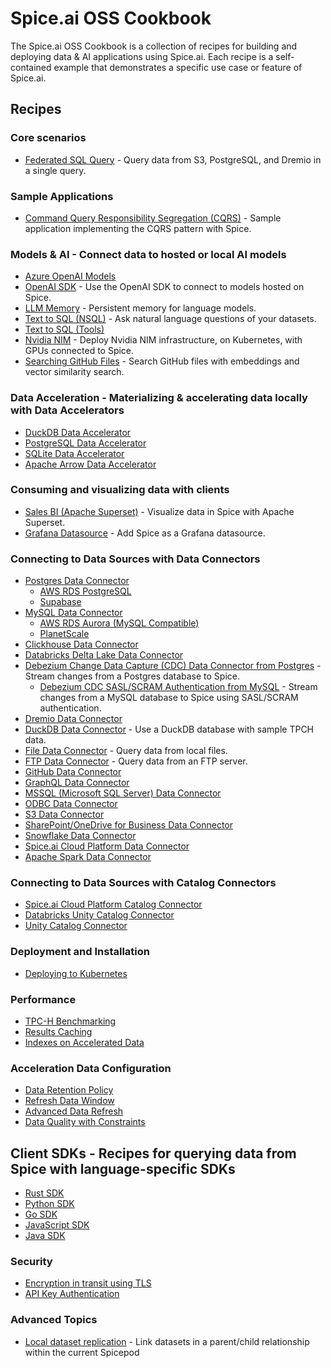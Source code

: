 # Spice.ai OSS Cookbook

The Spice.ai OSS Cookbook is a collection of recipes for building and deploying data & AI applications using Spice.ai. Each recipe is a self-contained example that demonstrates a specific use case or feature of Spice.ai.

## Recipes

### Core scenarios

- [Federated SQL Query](./federation/README.md) - Query data from S3, PostgreSQL, and Dremio in a single query.

### Sample Applications

- [Command Query Responsibility Segregation (CQRS)](./cqrs/README.md) - Sample application implementing the CQRS pattern with Spice.

### Models & AI - Connect data to hosted or local AI models

- [Azure OpenAI Models](./azure_openai/README.md)
- [OpenAI SDK](./openai_sdk/README.md) - Use the OpenAI SDK to connect to models hosted on Spice.
- [LLM Memory](./llm-memory/README.md) - Persistent memory for language models.
- [Text to SQL (NSQL)](./nsql/README.md) - Ask natural language questions of your datasets.
- [Text to SQL (Tools)](./text-to-sql/README.md)
- [Nvidia NIM](./nvidia-nim/README.md) - Deploy Nvidia NIM infrastructure, on Kubernetes, with GPUs connected to Spice.
- [Searching GitHub Files](./search_github_files/README.md) - Search GitHub files with embeddings and vector similarity search.

### Data Acceleration - Materializing & accelerating data locally with Data Accelerators

- [DuckDB Data Accelerator](./duckdb/accelerator/README.md)
- [PostgreSQL Data Accelerator](./postgres/accelerator/README.md)
- [SQLite Data Accelerator](./sqlite/accelerator/README.md)
- [Apache Arrow Data Accelerator](./arrow/README.md)

### Consuming and visualizing data with clients

- [Sales BI (Apache Superset)](./sales-bi/README.md) - Visualize data in Spice with Apache Superset.
- [Grafana Datasource](./grafana-datasource/README.md) - Add Spice as a Grafana datasource.

### Connecting to Data Sources with Data Connectors

- [Postgres Data Connector](./postgres/connector/README.md)
  - [AWS RDS PostgreSQL](./postgres/rds/README.md)
  - [Supabase](./postgres/supabase/README.md)
- [MySQL Data Connector](./mysql/connector/README.md)
  - [AWS RDS Aurora (MySQL Compatible)](./mysql/rds-aurora/README.md)
  - [PlanetScale](./mysql/planetscale/README.md)
- [Clickhouse Data Connector](./clickhouse/README.md)
- [Databricks Delta Lake Data Connector](./databricks/delta_lake/README.md)
- [Debezium Change Data Capture (CDC) Data Connector from Postgres](./cdc-debezium/README.md) - Stream changes from a Postgres database to Spice.
  - [Debezium CDC SASL/SCRAM Authentication from MySQL](./cdc-debezium/sasl-scram/README.md) - Stream changes from a MySQL database to Spice using SASL/SCRAM authentication.
- [Dremio Data Connector](./dremio/README.md)
- [DuckDB Data Connector](./duckdb/connector/README.md) - Use a DuckDB database with sample TPCH data.
- [File Data Connector](./file/README.md) - Query data from local files.
- [FTP Data Connector](./ftp/README.md) - Query data from an FTP server.
- [GitHub Data Connector](./github/README.md)
- [GraphQL Data Connector](./graphql/README.md)
- [MSSQL (Microsoft SQL Server) Data Connector](./mssql/README.md)
- [ODBC Data Connector](./odbc/README.md)
- [S3 Data Connector](./s3/README.md)
- [SharePoint/OneDrive for Business Data Connector](./sharepoint/README.md)
- [Snowflake Data Connector](./snowflake/README.md)
- [Spice.ai Cloud Platform Data Connector](./spiceai/README.md)
- [Apache Spark Data Connector](./spark/README.md)

### Connecting to Data Sources with Catalog Connectors

- [Spice.ai Cloud Platform Catalog Connector](./catalogs/spiceai/README.md)
- [Databricks Unity Catalog Connector](./catalogs/databricks/README.md)
- [Unity Catalog Connector](./catalogs/unity_catalog/README.md)

### Deployment and Installation

- [Deploying to Kubernetes](./kubernetes/README.md)

### Performance

- [TPC-H Benchmarking](./tpc-h/README.md)
- [Results Caching](./caching/README.md)
- [Indexes on Accelerated Data](./acceleration/indexes/README.md)

### Acceleration Data Configuration

- [Data Retention Policy](./retention/README.md)
- [Refresh Data Window](./refresh-data-window/README.md)
- [Advanced Data Refresh](./acceleration/data-refresh/README.md)
- [Data Quality with Constraints](./acceleration/constraints/README.md)

## Client SDKs - Recipes for querying data from Spice with language-specific SDKs

- [Rust SDK](client-sdk/spice-rs-sdk-sample/README.md)
- [Python SDK](client-sdk/spicepy-sdk-sample/README.md)
- [Go SDK](client-sdk/gospice-sdk-sample/README.md)
- [JavaScript SDK](client-sdk/spice.js-sdk-sample/README.md)
- [Java SDK](client-sdk/spice-java-sdk-sample/README.md)

### Security

- [Encryption in transit using TLS](./tls/README.md)
- [API Key Authentication](./api_key/README.md)

### Advanced Topics

- [Local dataset replication](./localpod/README.md) - Link datasets in a parent/child relationship within the current Spicepod
